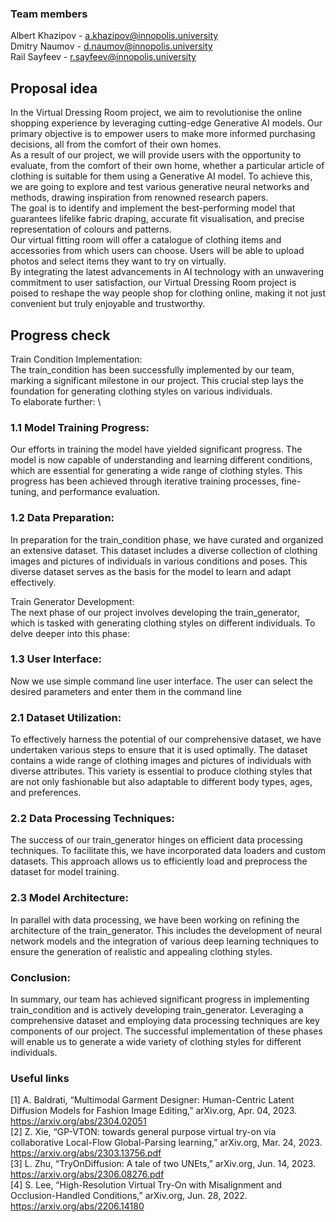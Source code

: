 ### Team members
Albert Khazipov - a.khazipov@innopolis.university \
Dmitry Naumov - d.naumov@innopolis.university \
Rail Sayfeev - r.sayfeev@innopolis.university

## Proposal idea
In the Virtual Dressing Room project, we aim to revolutionise the online 
shopping experience by leveraging cutting-edge Generative AI models. Our 
primary objective is to empower users to make more informed purchasing 
decisions, all from the comfort of their own homes. \
As a result of our project, we will provide users with the opportunity to 
evaluate, from the comfort of their own home, whether a particular article 
of clothing is suitable for them using a Generative AI model. To achieve 
this, we are going to explore and test various generative neural networks 
and methods, drawing inspiration from renowned research papers. \
The goal is to identify and implement the best-performing model that 
guarantees lifelike fabric draping, accurate fit visualisation, and 
precise representation of colours and patterns. \
Our virtual fitting room will offer a catalogue of clothing items and 
accessories from which users can choose. Users will be able to upload 
photos and select items they want to try on virtually. \
By integrating the latest advancements in AI technology with an unwavering 
commitment to user satisfaction, our Virtual Dressing Room project is 
poised to reshape the way people shop for clothing online, making it not 
just convenient but truly enjoyable and trustworthy.

## Progress check
Train Condition Implementation: \
The train_condition has been successfully implemented by our team, marking a significant milestone in our project. This crucial step lays the foundation for generating clothing styles on various individuals. \
To elaborate further: \

### 1.1 Model Training Progress:

Our efforts in training the model have yielded significant progress. The model is now capable of understanding and learning different conditions, which are essential for generating a wide range of clothing styles. This progress has been achieved through iterative training processes, fine-tuning, and performance evaluation.

### 1.2 Data Preparation:

In preparation for the train_condition phase, we have curated and organized an extensive dataset. This dataset includes a diverse collection of clothing images and pictures of individuals in various conditions and poses. This diverse dataset serves as the basis for the model to learn and adapt effectively.

Train Generator Development: \
The next phase of our project involves developing the train_generator, which is tasked with generating clothing styles on different individuals. To delve deeper into this phase:

### 1.3 User Interface:
Now we use simple command line user interface. The user can select the desired parameters and enter them in the command line


### 2.1 Dataset Utilization:

To effectively harness the potential of our comprehensive dataset, we have undertaken various steps to ensure that it is used optimally. The dataset contains a wide range of clothing images and pictures of individuals with diverse attributes. This variety is essential to produce clothing styles that are not only fashionable but also adaptable to different body types, ages, and preferences.

### 2.2 Data Processing Techniques:

The success of our train_generator hinges on efficient data processing techniques. To facilitate this, we have incorporated data loaders and custom datasets. This approach allows us to efficiently load and preprocess the dataset for model training.

### 2.3 Model Architecture:

In parallel with data processing, we have been working on refining the architecture of the train_generator. This includes the development of neural network models and the integration of various deep learning techniques to ensure the generation of realistic and appealing clothing styles.

### Conclusion:
In summary, our team has achieved significant progress in implementing train_condition and is actively developing train_generator. Leveraging a comprehensive dataset and employing data processing techniques are key components of our project. The successful implementation of these phases will enable us to generate a wide variety of clothing styles for different individuals. 




### Useful links
[1] A. Baldrati, “Multimodal Garment Designer: Human-Centric Latent 
Diffusion Models for Fashion Image Editing,” arXiv.org, Apr. 04, 2023. 
https://arxiv.org/abs/2304.02051 \
[2] Z. Xie, “GP-VTON: towards general purpose virtual try-on via 
collaborative Local-Flow Global-Parsing learning,” arXiv.org, Mar. 24, 
2023. https://arxiv.org/abs/2303.13756.pdf \
[3] L. Zhu, “TryOnDiffusion: A tale of two UNEts,” arXiv.org, Jun. 14, 
2023. https://arxiv.org/abs/2306.08276.pdf \
[4] S. Lee, “High-Resolution Virtual Try-On with Misalignment and Occlusion-Handled Conditions,” arXiv.org, Jun. 28, 2022. https://arxiv.org/abs/2206.14180

